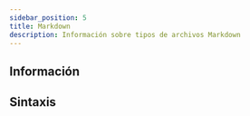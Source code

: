 ```yaml
---
sidebar_position: 5
title: Markdown
description: Información sobre tipos de archivos Markdown
---
```


## Información

## Sintaxis